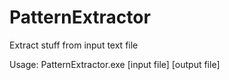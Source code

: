 # PatternExtractor
Extract stuff from input text file

Usage:
PatternExtractor.exe [input file] [output file]
